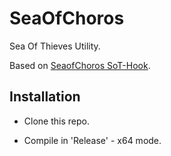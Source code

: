 # SeaOfChoros
Sea Of Thieves Utility.

Based on [SeaofChoros SoT-Hook](https://github.com/ToxSylph/SeaOfChoros).

## Installation
- Clone this repo.




- Compile  in 'Release' - x64 mode.
